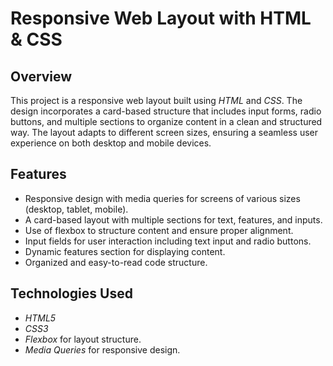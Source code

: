 # Responsive Web Layout with HTML & CSS

## Overview
This project is a responsive web layout built using *HTML* and *CSS*. The design incorporates a card-based structure that includes input forms, radio buttons, and multiple sections to organize content in a clean and structured way. The layout adapts to different screen sizes, ensuring a seamless user experience on both desktop and mobile devices.

## Features
- Responsive design with media queries for screens of various sizes (desktop, tablet, mobile).
- A card-based layout with multiple sections for text, features, and inputs.
- Use of flexbox to structure content and ensure proper alignment.
- Input fields for user interaction including text input and radio buttons.
- Dynamic features section for displaying content.
- Organized and easy-to-read code structure.

## Technologies Used
- *HTML5*
- *CSS3*
- *Flexbox* for layout structure.
- *Media Queries* for responsive design.
